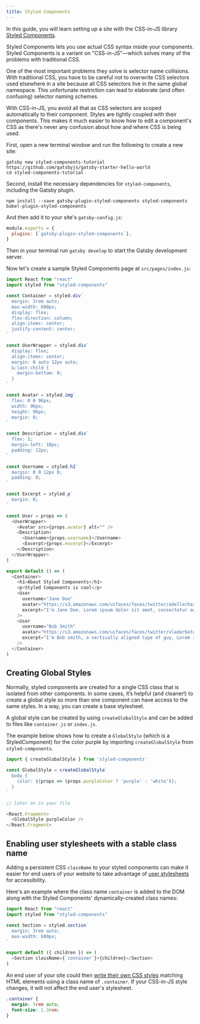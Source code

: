 ```yaml
---
title: Styled Components
---
```


In this guide, you will learn setting up a site with the CSS-in-JS library [Styled Components](https://www.styled-components.com/).

Styled Components lets you use actual CSS syntax inside your components. Styled Components is a variant on "CSS-in-JS"—which solves many of the problems with traditional CSS.

One of the most important problems they solve is selector name collisions. With traditional CSS, you have to be careful not to overwrite CSS selectors used elsewhere in a site because all CSS selectors live in the same global namespace. This unfortunate restriction can lead to elaborate (and often confusing) selector naming schemes.

With CSS-in-JS, you avoid all that as CSS selectors are scoped automatically to their component. Styles are tightly coupled with their components. This makes it much easier to know how to edit a component's CSS as there's never any confusion about how and where CSS is being used.

<EggheadEmbed
  lessonLink="https://egghead.io/lessons/gatsby-style-gatsby-sites-with-styled-components"
  lessonTitle="Style Gatsby sites with styled-components"
/>

First, open a new terminal window and run the following to create a new site:

```shell
gatsby new styled-components-tutorial https://github.com/gatsbyjs/gatsby-starter-hello-world
cd styled-components-tutorial
```

Second, install the necessary dependencies for `styled-components`, including the Gatsby plugin.

```shell
npm install --save gatsby-plugin-styled-components styled-components babel-plugin-styled-components
```

And then add it to your site's `gatsby-config.js`:

```javascript:title=gatsby-config.js
module.exports = {
  plugins: [`gatsby-plugin-styled-components`],
}
```

Then in your terminal run `gatsby develop` to start the Gatsby development server.

Now let's create a sample Styled Components page at `src/pages/index.js`:

```jsx:title=src/pages/index.js
import React from "react"
import styled from "styled-components"

const Container = styled.div`
  margin: 3rem auto;
  max-width: 600px;
  display: flex;
  flex-direction: column;
  align-items: center;
  justify-content: center;
`

const UserWrapper = styled.div`
  display: flex;
  align-items: center;
  margin: 0 auto 12px auto;
  &:last-child {
    margin-bottom: 0;
  }
`

const Avatar = styled.img`
  flex: 0 0 96px;
  width: 96px;
  height: 96px;
  margin: 0;
`

const Description = styled.div`
  flex: 1;
  margin-left: 18px;
  padding: 12px;
`

const Username = styled.h2`
  margin: 0 0 12px 0;
  padding: 0;
`

const Excerpt = styled.p`
  margin: 0;
`

const User = props => (
  <UserWrapper>
    <Avatar src={props.avatar} alt="" />
    <Description>
      <Username>{props.username}</Username>
      <Excerpt>{props.excerpt}</Excerpt>
    </Description>
  </UserWrapper>
)

export default () => (
  <Container>
    <h1>About Styled Components</h1>
    <p>Styled Components is cool</p>
    <User
      username="Jane Doe"
      avatar="https://s3.amazonaws.com/uifaces/faces/twitter/adellecharles/128.jpg"
      excerpt="I'm Jane Doe. Lorem ipsum dolor sit amet, consectetur adipisicing elit."
    />
    <User
      username="Bob Smith"
      avatar="https://s3.amazonaws.com/uifaces/faces/twitter/vladarbatov/128.jpg"
      excerpt="I'm Bob smith, a vertically aligned type of guy. Lorem ipsum dolor sit amet, consectetur adipisicing elit."
    />
  </Container>
)
```

## Creating Global Styles

Normally, styled components are created for a single CSS class that is isolated from other components. In some cases, it’s helpful (and cleaner!) to create a global style so more than one component can have access to the same styles. In a way, you can create a base stylesheet.

A global style can be created by using `createGlobalStyle` and can be added to files like `container.js` or `index.js`.

The example below shows how to create a `GlobalStyle` (which is a StyledComponent) for the color purple by importing `createGlobalStyle` from `styled-components`.

```jsx:title=src/pages/index.js
import { createGlobalStyle } from 'styled-components'

const GlobalStyle = createGlobalStyle`
  body {
    color: ${props => (props.purpleColor ? 'purple' : 'white')};
  }
`

// later on in your file

<React.Fragment>
  <GlobalStyle purpleColor />
</React.Fragment>
```

## Enabling user stylesheets with a stable class name

Adding a persistent CSS `className` to your styled components can make it easier for end users of your website to take advantage of [user stylesheets](https://www.viget.com/articles/inline-styles-user-style-sheets-and-accessibility/) for accessibility.

Here's an example where the class name `container` is added to the DOM along with the Styled Components' dynamically-created class names:

```jsx:title=src/components/container.js
import React from "react"
import styled from "styled-components"

const Section = styled.section`
  margin: 3rem auto;
  max-width: 600px;
`

export default ({ children }) => (
  <Section className={`container`}>{children}</Section>
)
```

An end user of your site could then [write their own CSS styles](https://mediatemple.net/blog/tips/bend-websites-css-will-stylish-stylebot/) matching HTML elements using a class name of `.container`. If your CSS-in-JS style changes, it will not affect the end user's stylesheet.

```css:title=user-stylesheet.css
.container {
  margin: 5rem auto;
  font-size: 1.3rem;
}
```
